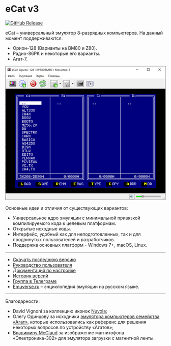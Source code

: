 # eCat v3

[![GitHub Release](https://img.shields.io/github/release/ptr314/ecat3.svg?style=flat)]() 

eCat &ndash; универсальный эмулятор 8-разрядных компьютеров. На данный момент поддерживаются:
* Орион-128 (Варианты на ВМ80 и Z80).
* Радио-86РК и некоторые его варианты.
* Агат-7.

<p align="center">
<img src="screenshots/main_window.png" width="600">
</p>

Основные идеи и отличия от существующих вариантов:
* Универсальное ядро эмуляции с минимальной привязкой компилируемого кода к целевым платформам.
* Открытые исходные коды.
* Интерфейс, удобный как для неподготовленных, так и для продвинутых пользователей и разработчиков.
* Поддержка основных платформ - Windows 7+, macOS, Linux.
<hr>

* [Скачать последнюю версию](https://github.com/Ptr314/ecat3/releases)
* [Руководство пользователя](MANUAL.md)
* [Документация по настройке](CONFIG.md)
* [История версий](HISTORY.md)
* [Группа в Телеграме](https://t.me/ecat_emu)
* [Emuverse.ru](https://emuverse.ru) &ndash; энциклопедия эмуляции на русском языке.

<hr>

Благодарности:

* David Vignoni за коллекцию иконок [Nuvola](https://commons.wikimedia.org/wiki/Category:Nuvola_icons);
* Олегу Одинцову за исходники [эмулятора компьютеров семейства &laquo;Агат&raquo;](http://agatcomp.ru/agat/PCutils/WinEmul.shtml), которые использовались как референс для решения некоторых вопросов по устройству &laquo;Агатов&raquo;;
* [Владимиру McClaud](http://www.mcclaud.ru) за изображение магнитофона &laquo;Электроника-302&raquo; для эмулятора загрузки с магнитной ленты.
